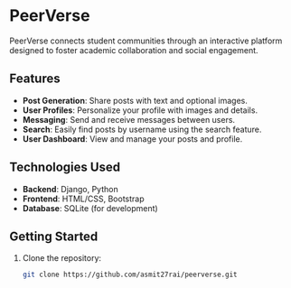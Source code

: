 # PeerVerse

PeerVerse connects student communities through an interactive platform designed to foster academic collaboration and social engagement.

## Features

- **Post Generation**: Share posts with text and optional images.
- **User Profiles**: Personalize your profile with images and details.
- **Messaging**: Send and receive messages between users.
- **Search**: Easily find posts by username using the search feature.
- **User Dashboard**: View and manage your posts and profile.

## Technologies Used

- **Backend**: Django, Python
- **Frontend**: HTML/CSS, Bootstrap
- **Database**: SQLite (for development)

## Getting Started

1. Clone the repository:
   ```bash
   git clone https://github.com/asmit27rai/peerverse.git
